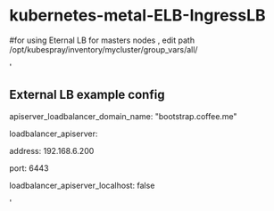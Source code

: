 # kubernetes-metal-ELB-IngressLB


#for using Eternal LB for masters nodes , edit  path /opt/kubespray/inventory/mycluster/group_vars/all/

'
## External LB example config
apiserver_loadbalancer_domain_name: "bootstrap.coffee.me"

loadbalancer_apiserver:                                                               

  address: 192.168.6.200

  port: 6443

loadbalancer_apiserver_localhost: false

'
